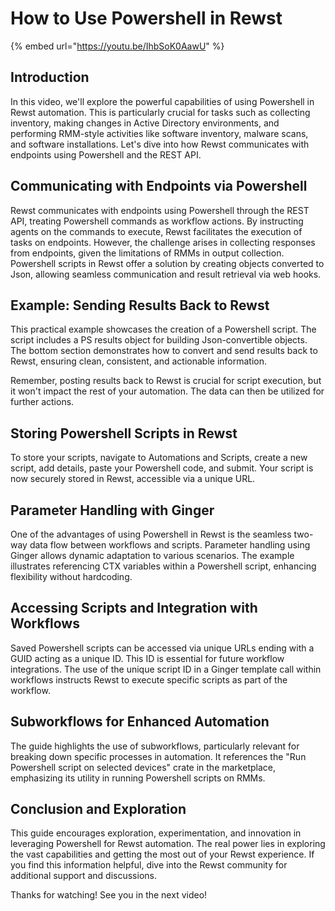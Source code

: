 # How to Use Powershell in Rewst

{% embed url="https://youtu.be/IhbSoK0AawU" %}

## Introduction

In this video, we'll explore the powerful capabilities of using Powershell in Rewst automation. This is particularly crucial for tasks such as collecting inventory, making changes in Active Directory environments, and performing RMM-style activities like software inventory, malware scans, and software installations. Let's dive into how Rewst communicates with endpoints using Powershell and the REST API.

## Communicating with Endpoints via Powershell

Rewst communicates with endpoints using Powershell through the REST API, treating Powershell commands as workflow actions. By instructing agents on the commands to execute, Rewst facilitates the execution of tasks on endpoints. However, the challenge arises in collecting responses from endpoints, given the limitations of RMMs in output collection. Powershell scripts in Rewst offer a solution by creating objects converted to Json, allowing seamless communication and result retrieval via web hooks.

## Example: Sending Results Back to Rewst

This practical example showcases the creation of a Powershell script. The script includes a PS results object for building Json-convertible objects. The bottom section demonstrates how to convert and send results back to Rewst, ensuring clean, consistent, and actionable information.

Remember, posting results back to Rewst is crucial for script execution, but it won't impact the rest of your automation. The data can then be utilized for further actions.

## Storing Powershell Scripts in Rewst

To store your scripts, navigate to Automations and Scripts, create a new script, add details, paste your Powershell code, and submit. Your script is now securely stored in Rewst, accessible via a unique URL.

## Parameter Handling with Ginger

One of the advantages of using Powershell in Rewst is the seamless two-way data flow between workflows and scripts. Parameter handling using Ginger allows dynamic adaptation to various scenarios. The example illustrates referencing CTX variables within a Powershell script, enhancing flexibility without hardcoding.

## Accessing Scripts and Integration with Workflows

Saved Powershell scripts can be accessed via unique URLs ending with a GUID acting as a unique ID. This ID is essential for future workflow integrations. The use of the unique script ID in a Ginger template call within workflows instructs Rewst to execute specific scripts as part of the workflow.

## Subworkflows for Enhanced Automation

The guide highlights the use of subworkflows, particularly relevant for breaking down specific processes in automation. It references the "Run Powershell script on selected devices" crate in the marketplace, emphasizing its utility in running Powershell scripts on RMMs.

## Conclusion and Exploration

This guide encourages exploration, experimentation, and innovation in leveraging Powershell for Rewst automation. The real power lies in exploring the vast capabilities and getting the most out of your Rewst experience. If you find this information helpful, dive into the Rewst community for additional support and discussions.

Thanks for watching! See you in the next video!
